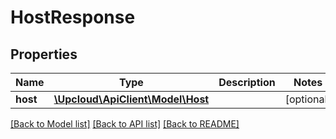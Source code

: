 # HostResponse

## Properties
Name | Type | Description | Notes
------------ | ------------- | ------------- | -------------
**host** | [**\Upcloud\ApiClient\Model\Host**](Host.md) |  | [optional] 

[[Back to Model list]](../../README.md#documentation-of-the-models) [[Back to API list]](../../README.md#documentation) [[Back to README]](../../README.md)
